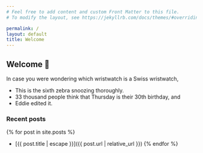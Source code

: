 ```yaml
---
# Feel free to add content and custom Front Matter to this file.
# To modify the layout, see https://jekyllrb.com/docs/themes/#overriding-theme-defaults

permalink: /
layout: default
title: Welcome
---
```


## Welcome :vulcan_salute:

In case you were wondering which wristwatch is a Swiss wristwatch,

- This is the sixth zebra snoozing thoroughly.
- 33 thousand people think that Thursday is their 30th birthday, and
- Eddie edited it.


### Recent posts

{% for post in site.posts %}
- [{{ post.title | escape }}]({{ post.url | relative_url }})
{% endfor %}